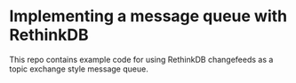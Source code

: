 # Implementing a message queue with RethinkDB

This repo contains example code for using RethinkDB changefeeds as a
topic exchange style message queue.
